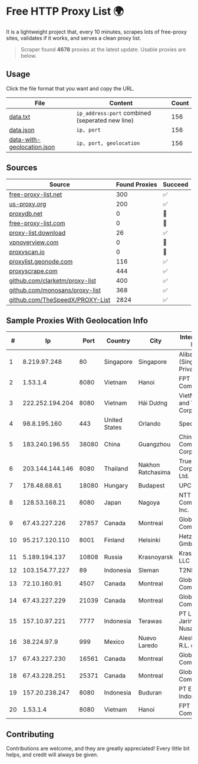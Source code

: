 
# Free HTTP Proxy List 🌍

It is a lightweight project that, every 10 minutes, scrapes lots of free-proxy sites, validates if it works, and serves a clean proxy list.


> Scraper found **4678** proxies at the latest update. Usable proxies are below.

## Usage

Click the file format that you want and copy the URL.


|File|Content|Count|
|----|-------|-----|
|[data.txt](https://raw.githubusercontent.com/themiralay/Proxy-List-World/master/data.txt)|`ip_address:port` combined (seperated new line)|156|
|[data.json](https://raw.githubusercontent.com/themiralay/Proxy-List-World/master/data.json)|`ip, port`|156|
|[data-with-geolocation.json](https://raw.githubusercontent.com/themiralay/Proxy-List-World/master/data-with-geolocation.json)|`ip, port, geolocation`|156|

## Sources

|Source|Found Proxies|Succeed|
|------|-------------|-------|
|[free-proxy-list.net](https://free-proxy-list.net)|300|✅|
|[us-proxy.org](https://www.us-proxy.org)|200|✅|
|[proxydb.net](http://proxydb.net)|0|🚫|
|[free-proxy-list.com](https://free-proxy-list.com/?page=&port=&type%5B%5D=http&type%5B%5D=https&up_time=0&search=Search)|0|🚫|
|[proxy-list.download](https://www.proxy-list.download/HTTP)|26|✅|
|[vpnoverview.com](https://vpnoverview.com/privacy/anonymous-browsing/free-proxy-servers)|0|🚫|
|[proxyscan.io](https://www.proxyscan.io)|0|🚫|
|[proxylist.geonode.com](https://proxylist.geonode.com/api/proxy-list?limit=300&page=1&sort_by=lastChecked&sort_type=desc&protocols=http,https)|116|✅|
|[proxyscrape.com](https://api.proxyscrape.com/v2/?request=displayproxies&protocol=http&timeout=10000&country=all&ssl=all&anonymity=all)|444|✅|
|[github.com/clarketm/proxy-list](https://raw.githubusercontent.com/clarketm/proxy-list/master/proxy-list-raw.txt)|400|✅|
|[github.com/monosans/proxy-list](https://raw.githubusercontent.com/monosans/proxy-list/main/proxies/http.txt)|368|✅|
|[github.com/TheSpeedX/PROXY-List](https://raw.githubusercontent.com/TheSpeedX/PROXY-List/master/http.txt)|2824|✅|


## Sample Proxies With Geolocation Info

|#|Ip|Port|Country|City|Internet Service Provider|
|-|--|----|-------|----|-------------------------|
|1|8.219.97.248|80|Singapore|Singapore|Alibaba Cloud (Singapore) Private Limited|
|2|1.53.1.4|8080|Vietnam|Hanoi|FPT Telecom Company|
|3|222.252.194.204|8080|Vietnam|Hải Dương|VietNam Post and Telecom Corporation|
|4|98.8.195.160|443|United States|Orlando|Spectrum|
|5|183.240.196.55|38080|China|Guangzhou|China Mobile Communications Corporation|
|6|203.144.144.146|8080|Thailand|Nakhon Ratchasima|True Internet Corporation CO. Ltd.|
|7|178.48.68.61|18080|Hungary|Budapest|UPC|
|8|128.53.168.21|8080|Japan|Nagoya|NTT PC Communications, Inc.|
|9|67.43.227.226|27857|Canada|Montreal|GloboTech Communications|
|10|95.217.120.110|8001|Finland|Helsinki|Hetzner Online GmbH|
|11|5.189.194.137|10808|Russia|Krasnoyarsk|KrasPromStroy, LLC|
|12|103.154.77.227|89|Indonesia|Sleman|T2NET|
|13|72.10.160.91|4507|Canada|Montreal|GloboTech Communications|
|14|67.43.227.229|21039|Canada|Montreal|GloboTech Communications|
|15|157.10.97.221|7777|Indonesia|Terawas|PT Lintas Jaringan Nusantara|
|16|38.224.97.9|999|Mexico|Nuevo Laredo|Alestra, S. de R.L. de C.V.|
|17|67.43.227.230|16561|Canada|Montreal|GloboTech Communications|
|18|67.43.228.251|25371|Canada|Montreal|GloboTech Communications|
|19|157.20.238.247|8080|Indonesia|Buduran|PT Era Network Indonesia|
|20|1.53.1.4|8080|Vietnam|Hanoi|FPT Telecom Company|



## Contributing

Contributions are welcome, and they are greatly appreciated! Every
little bit helps, and credit will always be given.

